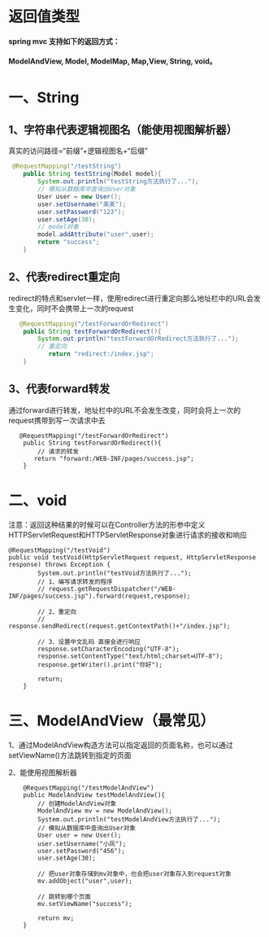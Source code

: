 # 返回值类型

#### spring mvc 支持如下的返回方式：

#### 			ModelAndView, Model, ModelMap, Map,View, String, void。

# 一、String

## 1、字符串代表逻辑视图名（能使用视图解析器）

真实的访问路径=“前缀”+逻辑视图名+“后缀”

```java
 @RequestMapping("/testString")
    public String testString(Model model){
        System.out.println("testString方法执行了...");
        // 模拟从数据库中查询出User对象
        User user = new User();
        user.setUsername("美美");
        user.setPassword("123");
        user.setAge(30);
        // model对象
        model.addAttribute("user",user);
        return "success";
    }
```



## 2、代表redirect重定向

redirect的特点和servlet一样，使用redirect进行重定向那么地址栏中的URL会发生变化，同时不会携带上一次的request

```java
   @RequestMapping("/testForwardOrRedirect")
    public String testForwardOrRedirect(){
        System.out.println("testForwardOrRedirect方法执行了...");
        // 重定向
           return "redirect:/index.jsp";
    }
```



## 3、代表forward转发

通过forward进行转发，地址栏中的URL不会发生改变，同时会将上一次的request携带到写一次请求中去  

```
   @RequestMapping("/testForwardOrRedirect")
    public String testForwardOrRedirect(){
        // 请求的转发
       return "forward:/WEB-INF/pages/success.jsp";
    }
```



# 二、void

注意：返回这种结果的时候可以在Controller方法的形参中定义HTTPServletRequest和HTTPServletResponse对象进行请求的接收和响应

```
@RequestMapping("/testVoid")
public void testVoid(HttpServletRequest request, HttpServletResponse response) throws Exception {
        System.out.println("testVoid方法执行了...");
        // 1、编写请求转发的程序
        // request.getRequestDispatcher("/WEB-INF/pages/success.jsp").forward(request,response);

        // 2、重定向
        // response.sendRedirect(request.getContextPath()+"/index.jsp");

        // 3、设置中文乱码 直接会进行响应
        response.setCharacterEncoding("UTF-8");
        response.setContentType("text/html;charset=UTF-8");
        response.getWriter().print("你好");

        return;
    }
```



# 三、ModelAndView（最常见）

1、通过ModelAndView构造方法可以指定返回的页面名称，也可以通过setViewName()方法跳转到指定的页面

2、能使用视图解析器 

```
    @RequestMapping("/testModelAndView")
    public ModelAndView testModelAndView(){
        // 创建ModelAndView对象
        ModelAndView mv = new ModelAndView();
        System.out.println("testModelAndView方法执行了...");
        // 模拟从数据库中查询出User对象
        User user = new User();
        user.setUsername("小凤");
        user.setPassword("456");
        user.setAge(30);

        // 把user对象存储到mv对象中，也会把user对象存入到request对象
        mv.addObject("user",user);

        // 跳转到哪个页面
        mv.setViewName("success");

        return mv;
    }
```

